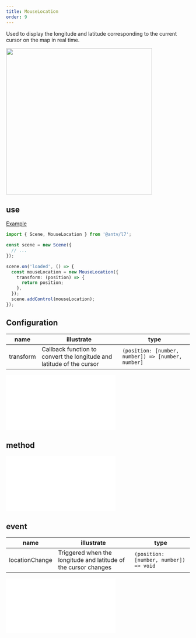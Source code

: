 ```yaml
---
title: MouseLocation
order: 9
---
```


Used to display the longitude and latitude corresponding to the current cursor on the map in real time.

<img src="https://gw.alipayobjects.com/mdn/rms_816329/afts/img/A*i4F5QZ4K650AAAAAAAAAAAAAARQnAQ" width="400"/>

## use

[Example](/examples/component/control#mouselocation)

```ts
import { Scene, MouseLocation } from '@antv/l7';

const scene = new Scene({
  // ...
});

scene.on('loaded', () => {
  const mouseLocation = new MouseLocation({
    transform: (position) => {
      return position;
    },
  });
  scene.addControl(mouseLocation);
});
```

## Configuration

| name      | illustrate                                                            | type                                               |
| --------- | --------------------------------------------------------------------- | -------------------------------------------------- |
| transform | Callback function to convert the longitude and latitude of the cursor | `(position: [number, number]) => [number, number]` |

<embed src="@/docs/common/control/api.en.md"></embed>

## method

<embed src="@/docs/common/control/method.en.md"></embed>

## event

| name           | illustrate                                                      | type                                   |
| -------------- | --------------------------------------------------------------- | -------------------------------------- |
| locationChange | Triggered when the longitude and latitude of the cursor changes | `(position: [number, number]) => void` |

<embed src="@/docs/common/control/event.en.md"></embed>

